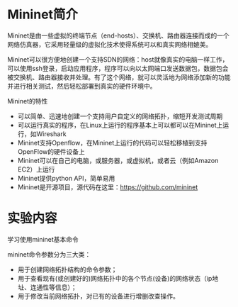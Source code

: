 # Mininet简介

Mininet是由一些虚拟的终端节点（end-hosts）、交换机、路由器连接而成的一个网络仿真器，它采用轻量级的虚拟化技术使得系统可以和真实网络相媲美。

Mininet可以很方便地创建一个支持SDN的网络：host就像真实的电脑一样工作，可以使用ssh登录，启动应用程序，程序可以向以太网端口发送数据包，数据包会被交换机、路由器接收并处理。有了这个网络，就可以灵活地为网络添加新的功能并进行相关测试，然后轻松部署到真实的硬件环境中。
       
Mininet的特性
- 可以简单、迅速地创建一个支持用户自定义的网络拓扑，缩短开发测试周期
- 可以运行真实的程序，在Linux上运行的程序基本上可以都可以在Mininet上运行，如Wireshark
- Mininet支持Openflow，在Mininet上运行的代码可以轻松移植到支持OpenFlow的硬件设备上
- Mininet可以在自己的电脑，或服务器，或虚拟机，或者云（例如Amazon EC2）上运行
- Mininet提供python API，简单易用
- Mininet是开源项目，源代码在这里：https://github.com/mininet

# 实验内容
学习使用mininet基本命令

mininet命令参数分为三大类：
- 用于创建网络拓扑结构的命令参数；
- 用于查看现有(或创建好的)网络拓扑中的各个节点(设备)的网络状态（ip地址、连通性等信息）；
- 用于修改当前网络拓扑，对已有的设备进行增删改查操作。